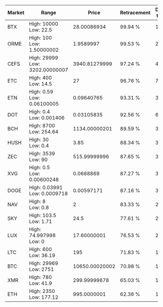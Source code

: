 | Market | Range | Price| Retracement | Doubles to 50% |
| --- | --- | --- | --- | --- |
| BTX | High: 10000<br />Low: 22.5 | 28.00086934 | 99.94 % | 178.97 |
| ORME | High: 100<br />Low: 1.50000002 | 1.9589997 | 99.53 % | 25.91 |
| CEFS | High: 29999<br />Low: 3202.00000007 | 3940.81279999 | 97.24 % | 4.21 |
| ETC | High: 400<br />Low: 14.5 | 27 | 96.76 % | 7.68 |
| ETN | High: 0.59<br />Low: 0.06100005 | 0.09640765 | 93.31 % | 3.38 |
| DOT | High: 0.4<br />Low: 0.001406 | 0.03105835 | 92.56 % | 6.46 |
| BCH | High: 8700<br />Low: 254.64 | 1134.00000201 | 89.59 % | 3.95 |
| HUSH | High: 30<br />Low: 0.4 | 3.85 | 88.34 % | 3.95 |
| ZEC | High: 3539<br />Low: 90 | 515.99999996 | 87.65 % | 3.52 |
| XVG | High: 0.5<br />Low: 0.00600248 | 0.0688869 | 87.27 % | 3.67 |
| DOGE | High: 0.03991<br />Low: 0.0009718 | 0.00597171 | 87.16 % | 3.42 |
| NAV | High: 8<br />Low: 0.8 | 2 | 83.33 % | 2.20 |
| SKY | High: 103.5<br />Low: 1.71 | 24.5 | 77.61 % | 2.15 |
| LUX | High: 74.997998<br />Low: 0 | 17.60000001 | 76.53 % | 2.13 |
| LTC | High: 600<br />Low: 36.19 | 195 | 71.83 % | 1.63 |
| BTC | High: 29969<br />Low: 2751 | 10650.00020002 | 70.98 % | 1.54 |
| XMR | High: 780<br />Low: 41.9 | 299.99999678 | 65.03 % | 1.37 |
| ETH | High: 2350<br />Low: 177.12 | 995.0000001 | 62.36 % | 1.27 |
